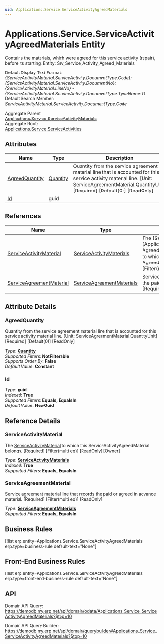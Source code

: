 ```yaml
---
uid: Applications.Service.ServiceActivityAgreedMaterials
---
```

# Applications.Service.ServiceActivityAgreedMaterials Entity

Contains the materials, which were agreed for this service activity (repair), before its starting. Entity: Srv_Service_Activity_Agreed_Materials

Default Display Text Format:  
_{ServiceActivityMaterial.ServiceActivity.DocumentType.Code}:{ServiceActivityMaterial.ServiceActivity.DocumentNo}:{ServiceActivityMaterial.LineNo} - {ServiceActivityMaterial.ServiceActivity.DocumentType.TypeName:T}_  
Default Search Member:  
_ServiceActivityMaterial.ServiceActivity.DocumentType.Code_  

Aggregate Parent:  
[Applications.Service.ServiceActivityMaterials](Applications.Service.ServiceActivityMaterials.md)  
Aggregate Root:  
[Applications.Service.ServiceActivities](Applications.Service.ServiceActivities.md)  

## Attributes

| Name | Type | Description |
| ---- | ---- | --- |
| [AgreedQuantity](Applications.Service.ServiceActivityAgreedMaterials.md#agreedquantity) | [Quantity](../data-types.md#quantity) | Quantity from the service agreement material line that is accounted for this service activity material line. [Unit: ServiceAgreementMaterial.QuantityUnit] [Required] [Default(0)] [ReadOnly] 
| [Id](Applications.Service.ServiceActivityAgreedMaterials.md#id) | guid |  

## References

| Name | Type | Description |
| ---- | ---- | --- |
| [ServiceActivityMaterial](Applications.Service.ServiceActivityAgreedMaterials.md#serviceactivitymaterial) | [ServiceActivityMaterials](Applications.Service.ServiceActivityMaterials.md) | The [ServiceActivityMaterial](Applications.Service.ServiceActivity<br />AgreedMaterials.md#serviceactivitymaterial) to which this ServiceActivity<br />AgreedMaterial belongs. [Required] [Filter(multi eq)] [ReadOnly] [Owner] |
| [ServiceAgreementMaterial](Applications.Service.ServiceActivityAgreedMaterials.md#serviceagreementmaterial) | [ServiceAgreementMaterials](Applications.Service.ServiceAgreementMaterials.md) | Service agreement material line that records the paid or agreed in advance material. [Required] [Filter(multi eq)] [ReadOnly] |


## Attribute Details

### AgreedQuantity

Quantity from the service agreement material line that is accounted for this service activity material line. [Unit: ServiceAgreementMaterial.QuantityUnit] [Required] [Default(0)] [ReadOnly]

_Type_: **[Quantity](../data-types.md#quantity)**  
_Supported Filters_: **NotFilterable**  
_Supports Order By_: **False**  
_Default Value_: **Constant**  

### Id

_Type_: **guid**  
_Indexed_: **True**  
_Supported Filters_: **Equals, EqualsIn**  
_Default Value_: **NewGuid**  


## Reference Details

### ServiceActivityMaterial

The [ServiceActivityMaterial](Applications.Service.ServiceActivityAgreedMaterials.md#serviceactivitymaterial) to which this ServiceActivityAgreedMaterial belongs. [Required] [Filter(multi eq)] [ReadOnly] [Owner]

_Type_: **[ServiceActivityMaterials](Applications.Service.ServiceActivityMaterials.md)**  
_Indexed_: **True**  
_Supported Filters_: **Equals, EqualsIn**  

### ServiceAgreementMaterial

Service agreement material line that records the paid or agreed in advance material. [Required] [Filter(multi eq)] [ReadOnly]

_Type_: **[ServiceAgreementMaterials](Applications.Service.ServiceAgreementMaterials.md)**  
_Supported Filters_: **Equals, EqualsIn**  



## Business Rules

[!list erp.entity=Applications.Service.ServiceActivityAgreedMaterials erp.type=business-rule default-text="None"]

## Front-End Business Rules

[!list erp.entity=Applications.Service.ServiceActivityAgreedMaterials erp.type=front-end-business-rule default-text="None"]

## API

Domain API Query:
<https://demodb.my.erp.net/api/domain/odata/Applications_Service_ServiceActivityAgreedMaterials?$top=10>

Domain API Query Builder:
<https://demodb.my.erp.net/api/domain/querybuilder#Applications_Service_ServiceActivityAgreedMaterials?$top=10>

